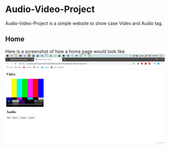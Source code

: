 # Audio-Video-Project

Audio-Video-Project is a simple website to show case Video and Audio tag.

## Home
Here is a screenshot of how a home page would look like.
![Home Page](Display.png)